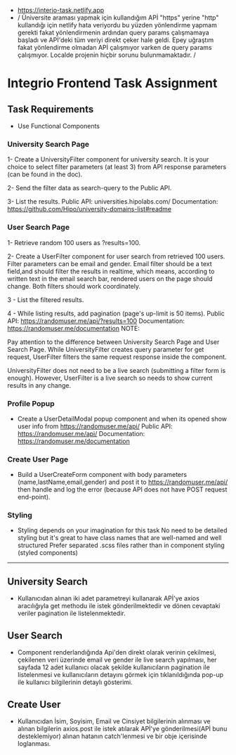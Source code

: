 * https://interio-task.netlify.app 
* / Üniversite araması yapmak için kullandığım APİ "https" yerine "http" kullandığı için netlify hata veriyordu bu yüzden yönlendirme yapmam gerekti fakat yönlendirmenin ardından query params çalışmamaya başladı ve APİ'deki tüm veriyi direkt çeker hale geldi. Epey uğraştım fakat yönlendirme olmadan APİ çalışmıyor varken de query params çalışmıyor. Localde projenin hiçbir sorunu bulunmamaktadır. /

# Integrio Frontend Task Assignment

## Task Requirements

* Use Functional Components


### University Search Page

1- Create a UniversityFilter component for university search. It is your choice to select filter parameters (at least 3) from API response parameters (can be found in the doc).

2- Send the filter data as search-query to the Public API.

3- List the results.
Public API: universities.hipolabs.com/
Documentation: https://github.com/Hipo/university-domains-list#readme


### User Search Page

1- Retrieve random 100 users as ?results=100.

2- Create a UserFilter component for user search from retrieved 100 users. Filter parameters can be email and gender. Email filter should be a text field,and
should filter the results in realtime, which means, according to written text in the email search bar, rendered users on the page should change. Both filters should work
coordinately.

3 - List the filtered results.

4 - While listing results, add pagination (page's up-limit is 50 items).
Public API: https://randomuser.me/api/?results=100
Documentation: https://randomuser.me/documentation
NOTE:

Pay attention to the difference between University Search Page and User Search Page. While UniversityFilter creates query parameter for get request, UserFilter filters the same request response inside the component.

UniversityFilter does not need to be a live search (submitting a filter form is enough). However, UserFilter is a live search so needs to show current results in any change.


### Profile Popup

* Create a UserDetailModal popup component and when its opened show user info from https://randomuser.me/api/
Public API: https://randomuser.me/api/
Documentation: https://randomuser.me/documentation


### Create User Page

* Build a UserCreateForm component with body parameters (name,lastName,email,gender) and post it to https://randomuser.me/api/ then handle and log the error (because API does not have POST request end-point).


### Styling

* Styling depends on your imagination for this task
No need to be detailed styling but it's great to have class names that are well-named and well structured
Prefer separated .scss files rather than in component styling (styled components)

---

## University Search

* Kullanıcıdan alınan iki adet parametreyi kullanarak APİ'ye axios aracılığıyla get methodu ile istek gönderilmektedir ve dönen cevaptaki veriler pagination ile listelenmektedir.

## User Search

* Component renderlandığında Api'den direkt olarak verinin çekilmesi, çekilenen veri üzerinde email ve gender ile live search yapılması, her sayfada 12 adet kullanıcı olacak şekilde kullanıcıların pagination ile listelenmesi ve kullanıcıların detayını görmek için tıklanıldığında pop-up ile kullanıcı bilgilerinin detaylı gösterimi.

## Create User

* Kullanıcıdan İsim, Soyisim, Email ve Cinsiyet bilgilerinin alınması ve alınan bilgilerin axios.post ile istek atılarak APİ'ye gönderilmesi(APİ bunu desteklemiyor) alınan hatanın catch'lenmesi ve bir obje içerisinde loglanması.
